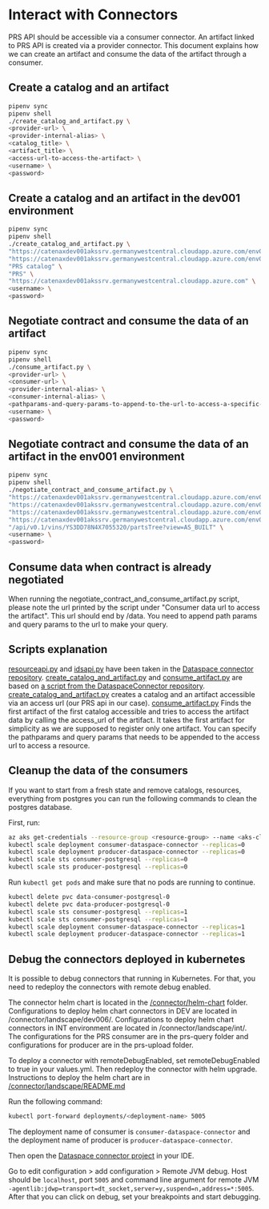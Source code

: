 # Interact with Connectors

PRS API should be accessible via a consumer connector. An artifact linked to PRS API is created via a provider connector.
This document explains how we can create an artifact and consume the data of the artifact through a consumer.

## Create a catalog and an artifact

```bash
pipenv sync
pipenv shell
./create_catalog_and_artifact.py \
<provider-url> \
<provider-internal-alias> \
<catalog_title> \
<artifact_title> \
<access-url-to-access-the-artifact> \
<username> \
<password>
```

## Create a catalog and an artifact in the dev001 environment

```bash
pipenv sync
pipenv shell
./create_catalog_and_artifact.py \
"https://catenaxdev001akssrv.germanywestcentral.cloudapp.azure.com/env001/producer" \
"https://catenaxdev001akssrv.germanywestcentral.cloudapp.azure.com/env001/producer" \
"PRS catalog" \
"PRS" \
"https://catenaxdev001akssrv.germanywestcentral.cloudapp.azure.com" \
<username> \
<password>
```

## Negotiate contract and consume the data of an artifact

```bash
pipenv sync
pipenv shell
./consume_artifact.py \
<provider-url> \
<consumer-url> \
<provider-internal-alias> \
<consumer-internal-alias> \
<pathparams-and-query-params-to-append-to-the-url-to-access-a-specific-resource> \
<username> \
<password>
```

## Negotiate contract and consume the data of an artifact in the env001 environment

```bash
pipenv sync
pipenv shell
./negotiate_contract_and_consume_artifact.py \
"https://catenaxdev001akssrv.germanywestcentral.cloudapp.azure.com/env001/producer" \
"https://catenaxdev001akssrv.germanywestcentral.cloudapp.azure.com/env001/consumer" \
"https://catenaxdev001akssrv.germanywestcentral.cloudapp.azure.com/env001/producer" \
"https://catenaxdev001akssrv.germanywestcentral.cloudapp.azure.com/env001/consumer" \
"/api/v0.1/vins/YS3DD78N4X7055320/partsTree?view=AS_BUILT" \
<username> \
<password>
```

## Consume data when contract is already negotiated
When running the negotiate_contract_and_consume_artifact.py script, please note the url printed by the script under "Consumer data url to access the artifact".
This url should end by /data. You need to append path params and query params to the url to make your query.

## Scripts explanation

[resourceapi.py](https://github.com/International-Data-Spaces-Association/DataspaceConnector/blob/main/scripts/tests/resourceapi.py) and [idsapi.py](https://github.com/International-Data-Spaces-Association/DataspaceConnector/blob/main/scripts/tests/idsapi.py) have been taken in the [Dataspace connector repository](https://github.com/International-Data-Spaces-Association/DataspaceConnector).
[create_catalog_and_artifact.py](./create_catalof_and_artifact.py) and [consume_artifact.py](./negotiate_contract_and_consume_artifact.py) are based on [a script from the DataspaceConnector repository](https://github.com/International-Data-Spaces-Association/DataspaceConnector/blob/main/scripts/tests/contract_negotation_allow_access.py).
[create_catalog_and_artifact.py](./create_catalof_and_artifact.py) creates a catalog and an artifact accessible via an access url (our PRS api in our case).
[consume_artifact.py](./negotiate_contract_and_consume_artifact.py) Finds the first artifact of the first catalog accessible and tries to access the artifact data by calling the access_url of the artifact. It takes the first artifact for simplicity as we are supposed to register only one artifact. You can specify the pathparams and query params that needs to be appended to the access url to access a resource.

## Cleanup the data of the consumers

If you want to start from a fresh state and remove catalogs, resources, everything from postgres you can run the following commands to clean the postgres database.

First, run:

```bash
az aks get-credentials --resource-group <resource-group> --name <aks-cluster-where-connectors-are-deployed>
kubectl scale deployment consumer-dataspace-connector --replicas=0
kubectl scale deployment producer-dataspace-connector --replicas=0
kubectl scale sts consumer-postgresql --replicas=0
kubectl scale sts producer-postgresql --replicas=0
```

Run `kubectl get pods` and make sure that no pods are running to continue.

```bash
kubectl delete pvc data-consumer-postgresql-0
kubectl delete pvc data-producer-postgresql-0
kubectl scale sts consumer-postgresql --replicas=1
kubectl scale sts consumer-postgresql --replicas=1
kubectl scale deployment consumer-dataspace-connector --replicas=1
kubectl scale deployment producer-dataspace-connector --replicas=1
```

## Debug the connectors deployed in kubernetes

It is possible to debug connectors that running in Kubernetes.
For that, you need to redeploy the connectors with remote debug enabled.

The connector helm chart is located in the [/connector/helm-chart](/connector/helm-chart) folder.
Configurations to deploy helm chart connectors in DEV are located in /connector/landscape/dev006/.
Configurations to deploy helm chart connectors in INT environment are located in /connector/landscape/int/.
The configurations for the PRS consumer are in the prs-query folder and configurations for producer are in the prs-upload folder.

To deploy a connector with remoteDebugEnabled, set remoteDebugEnabled to true in your values.yml.
Then redeploy the connector with helm upgrade. Instructions to deploy the helm chart are in [/connector/landscape/README.md](/connector/landscape/README.md)

Run the following command:

```bash
kubectl port-forward deployments/<deployment-name> 5005
```

The deployment name of consumer is `consumer-dataspace-connector` and the deployment name of producer is `producer-dataspace-connector`.


Then open the [Dataspace connector project](https://github.com/International-Data-Spaces-Association/DataspaceConnector) in your IDE.

Go to edit configuration > add configuration > Remote JVM debug.
Host should be `localhost`, port `5005` and command line argument for remote JVM `-agentlib:jdwp=transport=dt_socket,server=y,suspend=n,address=*:5005`.
After that you can click on debug, set your breakpoints and start debugging.
